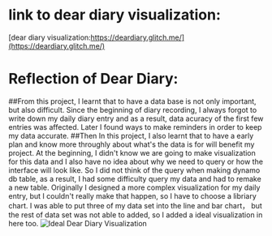 # link to dear diary visualization:  
[dear diary visualization:https://deardiary.glitch.me/](https://deardiary.glitch.me/)

# Reflection of Dear Diary:  
##From this project, I learnt that to have a data base is not only important, but also difficult. Since the beginning of diary recording, I always forgot to write down my daily diary entry and as a result, data acuracy of the first few entries was affected. Later I found ways to make reminders in order to keep my data accurate. 
##Then In this project, I also learnt that to have a early plan and know more throughly about what's the data is for will benefit my project. At the beginning, I didn't know we are going to make visualization for this data and I also have no idea about why we need to query or how the interface will look like. So I did not think of the query when making dynamo db table, as a result, I had some difficulty query my data and had to remake a new table. 
Originally I designed a more complex visualization for my daily entry, but I couldn't really make that happen, so I have to choose a libriary chart. I was able to put three of my data set into the line and bar chart， but the rest of data set was not able to added, so I added a ideal visualization in here too. 
![Ideal Dear Diary Visualization](https://www.dropbox.com/preview/fu/_image/diary%20Ideal%20outcome.png?role=personal "Ideal Dear Diary Visualization")
